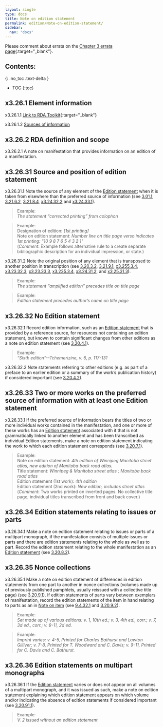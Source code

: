 ```yaml
---
layout: single
type: docs
title: Note on edition statement
permalink: edition/Note-on-edition-statement/
sidebar:
  nav: "docs"
---
```


Please comment about errata on the [Chapter 3 errata page](https://docs.google.com/document/d/14roAt0euvJ-x_AboSVoOcMhDLkXYSk35-btRO8xgKZI/edit#heading=h.2d6ykbwnxqcw){:target="_blank"}.

## Contents:
{: .no_toc .text-delta }

- TOC
{:toc}

## x3.26.1 Element information

<a name="x3.26.1.1">x3.26.1.1</a> [Link to RDA Toolkit](https://beta.rdatoolkit.org/Content/Index?externalId=en-US_ala-40901a24-c542-32e8-a8a1-da53f0082fdf){:target="_blank"}

<a name="x3.26.1.2">x3.26.1.2</a> [Sources of information](/DCRMR/edition/)

## x3.26.2 RDA definition and scope

<a name="x3.26.2.1">x3.26.2.1</a> A note on manifestation that provides information on an edition of a manifestation.

## x3.26.31 Source and position of edition statement

<a name="x3.26.31.1">x3.26.31.1</a> Note the source of any element of the [Edition statement](/DCRMR/edition/Edition-statement/) when it is taken from elsewhere than the preferred source of information (see [3.01.1](/DCRMR/edition/#3.01.1), [3.21.6.2](/DCRMR/edition/Designation-of-edition/#3.21.6.2), [3.21.8.4](/DCRMR/edition/Designation-of-edition/#3.21.8.4), [x3.24.32.2](/DCRMR/edition/Designation-of-named-revision-of-edition/#x3.24.32.2) and [x3.24.33.1](/DCRMR/edition/Designation-of-named-revision-of-edition/#x3.24.33.1)).

>Example:  
> <CITE>The statement “corrected printing” from colophon</CITE>

>Example:  
>Designation of edition: <CITE>[1st printing]</CITE>    
>Note on edition statement: <CITE>Number line on title page verso indicates 1st printing: "10 9 8 7 6 5 4 3 2 1"</CITE>  
>(*Comment*: Example follows alternative rule to a create separate bibliographic description for an individual impression, or state.)

<a name="x3.26.31.2">x3.26.31.2</a> Note the original position of any element that is transposed to another position in transcription (see [3.20.3.2](/DCRMR/edition/Edition-statement/#3.20.3.2), [3.21.9.1](/DCRMR/edition/Designation-of-edition/#3.21.9.1), [x3.255.3.4](/DCRMR/edition/Parallel-statement-of-responsibility-relating-to-named-revision-of-edition/#x3.255.3.4), [x3.23.32.3](/DCRMR/edition/Statement-of-responsibility-relating-to-edition/#x3.23.32.3), [x3.23.33.3](/DCRMR/edition/Statement-of-responsibility-relating-to-edition/#x3.23.33.3), [x3.235.3.4](/DCRMR/edition/Parallel-statement-of-responsibility-relating-to-edition/#x3.235.3.4), [x3.24.31.2](/DCRMR/edition/Designation-of-named-revision-of-edition/#x3.24.31.2), and [x3.25.31.3](/DCRMR/edition/Statement-of-responsibility-relating-to-named-revision-of-edition/#x3.25.31.3)).

>Example:  
> <CITE>The statement “amplified edition” precedes title on title page</CITE>

>Example:  
> <CITE>Edition statement precedes author’s name on title page</CITE>

## x3.26.32 No Edition statement

<a name="x3.26.32.1">x3.26.32.1</a> Record edition information, such as an [Edition statement](/DCRMR/edition/Edition-statement/) that is provided by a reference source, for resources not containing an edition statement, but known to contain significant changes from other editions as a note on edition statement (see [3.20.4.1](/DCRMR/edition/Edition-statement/#3.20.4.1)).

>Example:  
><CITE>“Sixth edition”--Tchemerizine, v. 6, p. 117-131</CITE>

<a name="x3.26.32.2">x3.26.32.2</a> Note statements referring to other editions (e.g. as part of a preface to an earlier edition or a summary of the work’s publication history) if considered important (see [3.20.4.2](/DCRMR/edition/Edition-statement/#3.20.4.2)).

## x3.26.33 Two or more works on the preferred source of information with at least one Edition statement

<a name="x3.26.33.1">x3.26.33.1</a> If the preferred source of information bears the titles of two or more individual works contained in the manifestation, and one or more of these works has an [Edition statement](/DCRMR/edition/Edition-statement/) associated with it that is not grammatically linked to another element and has been transcribed as individual Edition statements, make a note on edition statement indicating the work to which each edition statement corresponds (see [3.20.7.1](/DCRMR/edition/Edition-statement/#3.20.7.1)).

>Example:  
> Note on edition statement: <CITE>4th edition of Winnipeg Manitoba street atlas, new edition of Manitoba back road atlas. </CITE>  
> Title statement: <CITE>Winnipeg & Manitoba street atlas ; Manitoba back road atlas</CITE>  
> Edition statement (1st work): <CITE>4th edition</CITE>  
>Edition statement (2nd work): <CITE>New edition, includes street atlas</CITE>  
>(*Comment*:  Two works printed on inverted pages. No collective title page; individual titles transcribed from front and back cover.)  

## x3.26.34 Edition statements relating to issues or parts

<a name="x3.26.34.1">x3.26.34.1</a> Make a note on edition statement relating to issues or parts of a multipart monograph, if the manifestation consists of multiple issues or parts and there are edition statements relating to the whole as well as to part.  Record the edition statement relating to the whole manifestation as an [Edition statement](/DCRMR/edition/Edition-statement/) (see [3.20.8.2](/DCRMR/edition/Edition-statement/#3.20.8.2)).

## x3.26.35 Nonce collections

<a name="x3.26.35.1">x3.26.35.1</a> Make a note on edition statement of differences in edition statements from one part to another in nonce collections (volumes made up of previously published pamphlets, usually reissued with a collective title page) (see [3.20.9.1](/DCRMR/edition/Edition-statement/#3.20.9.1)).  If edition statements of parts vary between exemplars of manifestation, record the edition statements of the item in hand relating to parts as an in [Note on item](/DCRMR/additional-notes/Note-on-item/) (see [9.4.32.1](/DCRMR/additional-notes/Note-on-item/#9.4.32.1) and [3.20.9.2](/DCRMR/edition/Edition-statement/#3.20.9.2)).

>Example:  
> <CITE>Set made up of various editions: v. 1, 10th ed.; v. 3, 4th ed., corr.; v. 7, 3d ed., corr.; v. 9-11, 2d ed.</CITE>

>Example:  
> <CITE>Imprint varies: v. 4-5, Printed for Charles Bathurst and Lawton Gilliver; v. 7-8, Printed for T. Woodward and C. Davis; v. 9-11, Printed for C. Davis and C. Bathurst.</CITE>

## x3.26.36 Edition statements on multipart monographs

<a name="x3.26.36.1">x3.26.36.1</a> If the [Edition statement](/DCRMR/edition/Edition-statement/) varies or does not appear on all volumes of a multipart monograph, and it was issued as such, make a note on edition statement explaining which edition statement appears on which volume and/or indicating the absence of edition statements if considered important (see [3.20.91.1](/DCRMR/edition/Edition-statement/#3.20.91.1)).

>Example:  
> <CITE>V. 2 issued without an edition statement</CITE>
